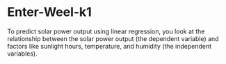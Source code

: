 # Enter-Weel-k1
To predict solar power output using linear regression, you look at the relationship between the solar power output (the dependent variable) and factors like sunlight hours, temperature, and humidity (the independent variables).
